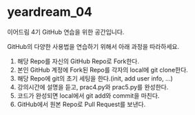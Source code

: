 # yeardream_04
이어드림 4기 GitHub 연습을 위한 공간입니다.

GitHub의 다양한 사용법을 연습하기 위해서 아래 과정을 따라하세요.

1. 해당 Repo를 자신의 GitHub Repo로 Fork한다.
2. 본인 GitHub 계정에 Fork된 Repo를 각자의 local에 git clone한다.
3. 해당 Repo에 git의 초기 세팅을 한다.(init, add user info, ...)
4. 강의시간에 설명을 듣고, prac4.py와 prac5.py를 완성한다.
5. 코드가 완성되면 local에서 git add와 commit을 마친다.
6. GitHub에서 원본 Repo로 Pull Request를 보낸다.